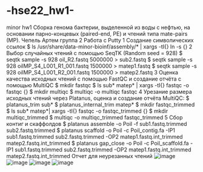 # -hse22_hw1-
minor hw1
Сборка генома бактерии, выделенной из воды с нефтью, на основании парно-концевых (paired-end, PE) и чтений типа mate-pairs (MP).
Чепель Артем группа 2
Работа с Putty
1 Создание символических ссылок
$ ls /usr/share/data-minor-bioinf/assembly/* | xargs -tI{} ln -s {} 
2 Выбор случайных чтений с помощью SeqTK (Random seed = 928)
$ seqtk sample -s 928 oil_R2.fastq 5000000 > sub2.fastq
$ seqtk sample -s 928 oilMP_S4_L001_R1_001.fastq 1500000 > matep1.fastq
$ seqtk sample -s 928 oilMP_S4_L001_R2_001.fastq 1500000 > matep2.fastq
3 Оценка качества исходных чтений с помощью FastQC и создание отчёта с помощью MultiQC
$ mkdir fastqc
$ ls sub* matep* | xargs -tI{} fastqc -o fastqc {}
$ mkdir multiqc
$ multiqc -o multiqc fastqc
4 Урезание размера исходных чтений через Platanus, оценка и создание отчёта MultiQC:
$ platanus_trim sub*
$ platanus_internal_trim matep*
$ mkdir fastqc_trimmed
$ ls sub* matep*| xargs -tI{} fastqc -o fastqc_trimmed {}
$ mkdir multiqc_trimmed
$ multiqc -o multiqc_trimmed fastqc_trimmed
5 Сбор контиг и скаффолдов
$ platanus assemble -o Poil -f sub1.fastq.trimmed sub2.fastq.trimmed
$ platanus scaffold -o Poil -c Poil_contig.fa -IP1 sub1.fastq.trimmed sub2.fastq.trimmed -OP2 matep1.fastq.int_trimmed matep2.fastq.int_trimmed
$ platanus gap_close -o Poil -c Poil_scaffold.fa -IP1 sub1.fastq.trimmed sub2.fastq.trimmed -OP2 matep1.fastq.int_trimmed matep2.fastq.int_trimmed
Отчет для неурезанных чтений
![image](https://user-images.githubusercontent.com/84396301/194705983-952d7024-49cd-4149-bc51-0af944cb8378.png)
![image](https://user-images.githubusercontent.com/84396301/194705992-0c36de0c-4d6c-4ce1-acad-9b0627affe18.png)
![image](https://user-images.githubusercontent.com/84396301/194706000-722c8c1a-3c48-4f78-b3b9-e7296ad14092.png)
![image](https://user-images.githubusercontent.com/84396301/194706025-21a943c8-6dd5-42a3-9dc8-f721d17fa230.png)
